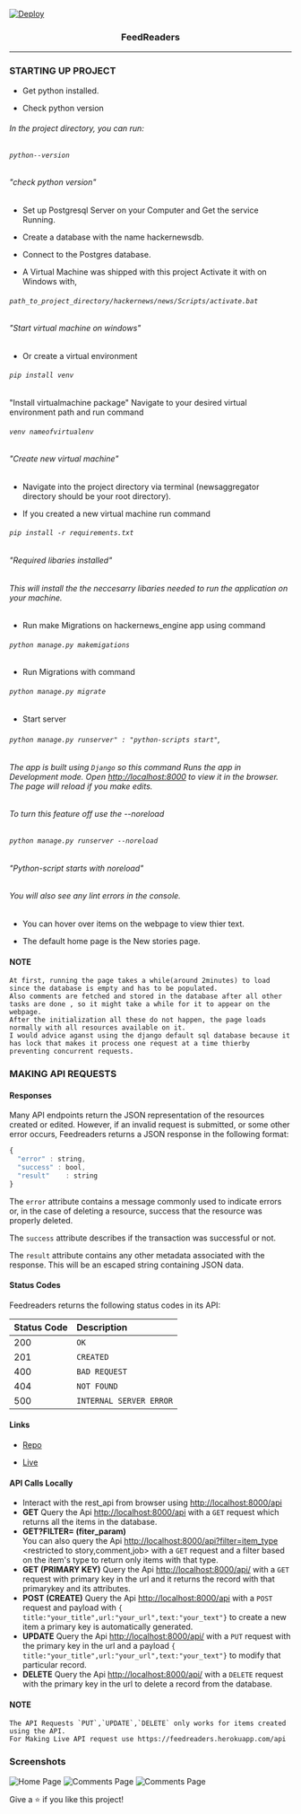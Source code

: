 [![Deploy](https://www.herokucdn.com/deploy/button.svg)](https://heroku.com/deploy?template=https://github.com/derhnyel/feedreaders)<h3 align="center">FeedReaders</h1>
<hr/>

### STARTING UP PROJECT
- Get python installed.

- Check python version
###### In the project directory, you can run:
###### `python--version` 
###### "check python version"

- Set up Postgresql Server on your Computer and Get the service Running.
 
- Create a database with the name hackernewsdb.

- Connect to the Postgres database.

- A Virtual Machine was shipped with this project Activate it with  on Windows with,
###### `path_to_project_directory/hackernews/news/Scripts/activate.bat` 
###### "Start virtual machine on windows"

- Or create a virtual environment 
###### `pip install venv` 
"Install virtualmachine package"
Navigate to your desired virtual environment path and run command
###### `venv nameofvirtualenv`
###### "Create new virtual machine"

- Navigate into the project directory via terminal (newsaggregator directory should be your root directory).

- If you created a new virtual machine run command 
###### `pip install -r requirements.txt`
###### "Required libaries installed"
###### This will install the the neccesarry libaries needed to run the application on your machine. 

- Run make Migrations on hackernews_engine app using command 
###### `python manage.py makemigations`

- Run Migrations with command 
###### `python manage.py migrate`

- Start server 
###### `python manage.py runserver" : "python-scripts start"`,
###### The app is built using `Django` so this command Runs the app in Development mode. Open [http://localhost:8000](http://localhost:8000) to view it in the browser. The page will reload if you make edits. 
###### To turn this feature off use the --noreload 
###### `python manage.py runserver --noreload`
###### "Python-script starts with noreload"
###### You will also see any lint errors in the console.

- You can hover over items on the webpage to view thier text.

- The default home page is the New stories page.

#### NOTE
    At first, running the page takes a while(around 2minutes) to load since the database is empty and has to be populated.
    Also comments are fetched and stored in the database after all other tasks are done , so it might take a while for it to appear on the webpage.
    After the initialization all these do not happen, the page loads normally with all resources available on it. 
    I would advice aganst using the django default sql database because it has lock that makes it process one request at a time thierby preventing concurrent requests.   

### MAKING API REQUESTS

#### Responses

Many API endpoints return the JSON representation of the resources created or edited. However, if an invalid request is submitted, or some other error occurs, Feedreaders returns a JSON response in the following format:

```javascript
{
  "error" : string,
  "success" : bool,
  "result"    : string
}
```

The `error` attribute contains a message commonly used to indicate errors or, in the case of deleting a resource, success that the resource was properly deleted.

The `success` attribute describes if the transaction was successful or not.

The `result` attribute contains any other metadata associated with the response. This will be an escaped string containing JSON data.

#### Status Codes

Feedreaders returns the following status codes in its API:

| Status Code | Description |
| :--- | :--- |
| 200 | `OK` |
| 201 | `CREATED` |
| 400 | `BAD REQUEST` |
| 404 | `NOT FOUND` |
| 500 | `INTERNAL SERVER ERROR` |

#### Links

- [Repo](https://github.com/derhnyel/feedreaders "feedreaders Repo")

- [Live](https://feedreaders.herokuapp.com "Live View")


#### API Calls Locally

- Interact with the rest_api from browser using [http://localhost:8000/api](http://localhost:8000/api)
- **GET** 
Query the Api  [http://localhost:8000/api](http://localhost:8000/api) with a `GET` request which returns all the items in the database.
- **GET?FILTER= (fiter_param)**   
You can also query the Api [http://localhost:8000/api?filter=item_type](http://localhost:8000/api/filter=item_type) <restricted to story,comment,job> with a `GET` request and a filter based on the item's type to return only items with that type.
- **GET<PK> (PRIMARY KEY)** 
Query the Api [http://localhost:8000/api/<pk>](http://localhost:8000/api/<pk>) with a `GET` request with primary key in the url and it returns the record with that primarykey and its attributes.
- **POST (CREATE)** 
Query the Api  [http://localhost:8000/api](http://localhost:8000/api) with a `POST` request and payload with 
`{ title:"your_title",url:"your_url",text:"your_text"}` to create a new item a primary key is automatically generated.
- **UPDATE**
Query the Api [http://localhost:8000/api/<pk>](http://localhost:8000/api/<pk>) with a `PUT` request with the primary key in the url and a payload `{ title:"your_title",url:"your_url",text:"your_text"}` to modify that particular record.
- **DELETE**
Query the Api [http://localhost:8000/api/<pk>](http://localhost:8000/api/<pk>) with a `DELETE` request with the primary key in the url to delete a record from the database.

#### NOTE 
    The API Requests `PUT`,`UPDATE`,`DELETE` only works for items created using the API.
    For Making Live API request use https://feedreaders.herokuapp.com/api




### Screenshots

![Home Page](/screenshots/1.png "Home Page")
![Comments Page](/screenshots/2.png "Comments Page")
![Comments Page](/screenshots/3.png "Comments Page")

Give a ⭐️ if you like this project!